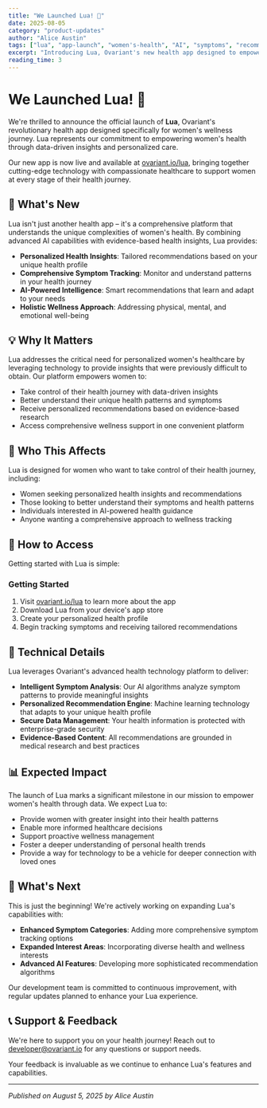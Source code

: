 ```yaml
---
title: "We Launched Lua! 🎉"
date: 2025-08-05
category: "product-updates"
author: "Alice Austin"
tags: ["lua", "app-launch", "women's-health", "AI", "symptoms", "recommendations"]
excerpt: "Introducing Lua, Ovariant's new health app designed to empower women through personalized insights, symptom tracking, and AI-powered recommendations."
reading_time: 3
---
```


# We Launched Lua! 🎉

We're thrilled to announce the official launch of **Lua**, Ovariant's revolutionary health app designed specifically for women's wellness journey. Lua represents our commitment to empowering women's health through data-driven insights and personalized care.

Our new app is now live and available at [ovariant.io/lua](https://www.ovariant.io/lua), bringing together cutting-edge technology with compassionate healthcare to support women at every stage of their health journey.

## 🚀 What's New

Lua isn't just another health app – it's a comprehensive platform that understands the unique complexities of women's health. By combining advanced AI capabilities with evidence-based health insights, Lua provides:

* **Personalized Health Insights**: Tailored recommendations based on your unique health profile
* **Comprehensive Symptom Tracking**: Monitor and understand patterns in your health journey
* **AI-Powered Intelligence**: Smart recommendations that learn and adapt to your needs
* **Holistic Wellness Approach**: Addressing physical, mental, and emotional well-being

## 💡 Why It Matters

Lua addresses the critical need for personalized women's healthcare by leveraging technology to provide insights that were previously difficult to obtain. Our platform empowers women to:

- Take control of their health journey with data-driven insights
- Better understand their unique health patterns and symptoms
- Receive personalized recommendations based on evidence-based research
- Access comprehensive wellness support in one convenient platform

## 🎯 Who This Affects

Lua is designed for women who want to take control of their health journey, including:

* Women seeking personalized health insights and recommendations
* Those looking to better understand their symptoms and health patterns
* Individuals interested in AI-powered health guidance
* Anyone wanting a comprehensive approach to wellness tracking

## 📱 How to Access

Getting started with Lua is simple:

### Getting Started

1. Visit [ovariant.io/lua](https://www.ovariant.io/lua) to learn more about the app
2. Download Lua from your device's app store
3. Create your personalized health profile
4. Begin tracking symptoms and receiving tailored recommendations

## 🔧 Technical Details

Lua leverages Ovariant's advanced health technology platform to deliver:

* **Intelligent Symptom Analysis**: Our AI algorithms analyze symptom patterns to provide meaningful insights
* **Personalized Recommendation Engine**: Machine learning technology that adapts to your unique health profile
* **Secure Data Management**: Your health information is protected with enterprise-grade security
* **Evidence-Based Content**: All recommendations are grounded in medical research and best practices

## 📊 Expected Impact

The launch of Lua marks a significant milestone in our mission to empower women's health through data. We expect Lua to:

* Provide women with greater insight into their health patterns
* Enable more informed healthcare decisions
* Support proactive wellness management
* Foster a deeper understanding of personal health trends
* Provide a way for technology to be a vehicle for deeper connection with loved ones

## 🔄 What's Next

This is just the beginning! We're actively working on expanding Lua's capabilities with:

* **Enhanced Symptom Categories**: Adding more comprehensive symptom tracking options
* **Expanded Interest Areas**: Incorporating diverse health and wellness interests
* **Advanced AI Features**: Developing more sophisticated recommendation algorithms

Our development team is committed to continuous improvement, with regular updates planned to enhance your Lua experience.

## 📞 Support & Feedback

We're here to support you on your health journey! Reach out to [developer@ovariant.io](mailto:developer@ovariant.io) for any questions or support needs.

Your feedback is invaluable as we continue to enhance Lua's features and capabilities.

---

*Published on August 5, 2025 by Alice Austin*